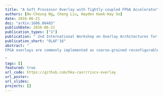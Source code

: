 ```yaml
---
title: "A Soft Processor Overlay with Tightly-coupled FPGA Accelerator"
authors: [Ho-Cheung Ng, Cheng Liu, Hayden Kwok-Hay So]
date: 2016-06-21
doi: "arXiv:1606.06483"
publishDate: 2016-06-21
publication_types: ["1"]
publication: " 2nd International Workshop on Overlay Architectures for FPGAs (OLAF 2016"
publication_short: "OLAF'16"
abstract: "
FPGA overlays are commonly implemented as coarse-grained reconfigurable architectures with a goal to improve designers\u2019 productivity through balancing flexibility and ease of configuration of the underlying fabric. To truly facilitate full application acceleration, it is often necessary to also include a highly efficient processor that integrates and collaborates with the accelerators while maintaining the benefits of being implemented within the same overlay framework.

"
tags: []
featured: true
url_code: https://github.com/hku-casr/riscv-overlay
url_poster: 
url_slides: 
projects: []
---
```

